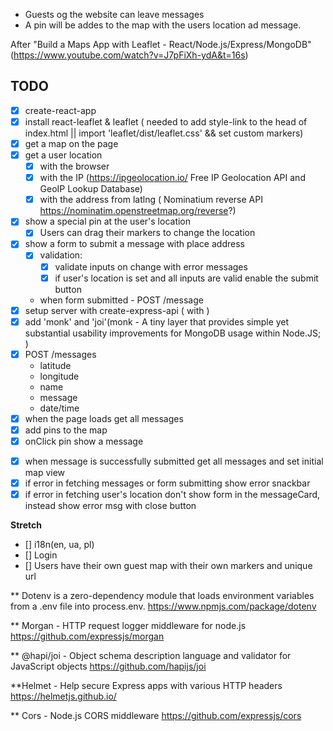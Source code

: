 - Guests og the website can leave messages
- A pin will be addes to the map with the users location ad message.

After "Build a Maps App with Leaflet - React/Node.js/Express/MongoDB"(https://www.youtube.com/watch?v=J7pFiXh-ydA&t=16s)

## TODO

- [x] create-react-app
- [x] install react-leaflet & leaflet ( needed to add style-link to the head of index.html || import 'leaflet/dist/leaflet.css' && set custom markers)
- [x] get a map on the page
- [x] get a user location
  - [x] with the browser
  - [x] with the IP (https://ipgeolocation.io/ Free IP Geolocation API and GeoIP Lookup Database)
  * [x] with the address from latlng ( Nominatium reverse API https://nominatim.openstreetmap.org/reverse?)
- [x] show a special pin at the user's location
  - [x] Users can drag their markers to change the location
- [x] show a form to submit a message with place address
  - [x] validation:
    - [x] validate inputs on change with error messages
    - [x] if user's location is set and all inputs are valid enable the submit button
  * when form submitted - POST /message
- [x] setup server with create-express-api ( with )
- [x] add 'monk' and 'joi'(monk - A tiny layer that provides simple yet substantial usability improvements for MongoDB usage within Node.JS; )
- [x] POST /messages
  - latitude
  - longitude
  - name
  - message
  - date/time
- [x] when the page loads get all messages
- [x] add pins to the map
- [x] onClick pin show a message

* [x] when message is successfully submitted get all messages and set initial map view
* [x] if error in fetching messages or form submitting show error snackbar
* [x] if error in fetching user's location don't show form in the messageCard, instead show error msg with close button

**Stretch**

- [] i18n(en, ua, pl)
- [] Login
- [] Users have their own guest map with their own markers and unique url

\*\* Dotenv is a zero-dependency module that loads environment variables from a .env file into process.env. https://www.npmjs.com/package/dotenv

\*\* Morgan - HTTP request logger middleware for node.js https://github.com/expressjs/morgan

\*\* @hapi/joi - Object schema description language and validator for JavaScript objects https://github.com/hapijs/joi

\*\*Helmet - Help secure Express apps with various HTTP headers https://helmetjs.github.io/

\*\* Cors - Node.js CORS middleware https://github.com/expressjs/cors

